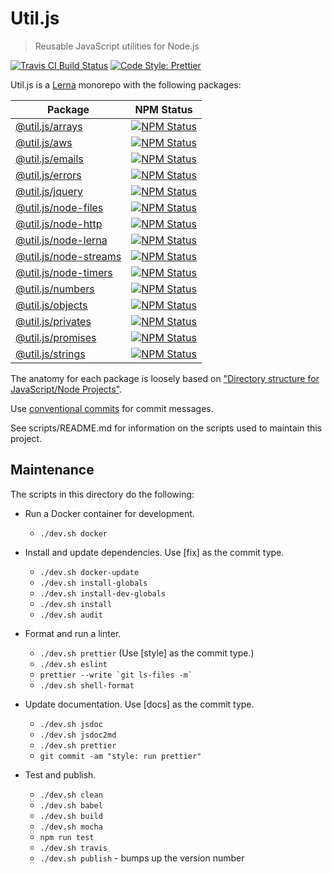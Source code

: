 # Util.js

> Reusable JavaScript utilities for Node.js

<p>
  <a href="https://travis-ci.org/creemama/utiljs"><img alt="Travis CI Build Status" src="https://img.shields.io/travis/creemama/utiljs/master.svg?style=flat-square&label=Travis+CI"></a>
  <a href="https://github.com/prettier/prettier"><img alt="Code Style: Prettier" src="https://img.shields.io/badge/code_style-prettier-ff69b4.svg?style=flat-square"></a>
</p>

Util.js is a [Lerna](https://lerna.js.org/) monorepo with the following packages:

| Package                                                                                              |                                                                            NPM Status                                                                            |
| ---------------------------------------------------------------------------------------------------- | :--------------------------------------------------------------------------------------------------------------------------------------------------------------: |
| [@util.js/arrays](https://github.com/creemama/utiljs/tree/master/packages/utiljs-arrays)             |       <a href="https://www.npmjs.com/package/@util.js/arrays"><img alt="NPM Status" src="https://img.shields.io/npm/v/@util.js/arrays.svg?style=flat"></a>       |
| [@util.js/aws](https://github.com/creemama/utiljs/tree/master/packages/utiljs-aws)                   |          <a href="https://www.npmjs.com/package/@util.js/aws"><img alt="NPM Status" src="https://img.shields.io/npm/v/@util.js/aws.svg?style=flat"></a>          |
| [@util.js/emails](https://github.com/creemama/utiljs/tree/master/packages/utiljs-emails)             |       <a href="https://www.npmjs.com/package/@util.js/emails"><img alt="NPM Status" src="https://img.shields.io/npm/v/@util.js/emails.svg?style=flat"></a>       |
| [@util.js/errors](https://github.com/creemama/utiljs/tree/master/packages/utiljs-errors)             |       <a href="https://www.npmjs.com/package/@util.js/errors"><img alt="NPM Status" src="https://img.shields.io/npm/v/@util.js/errors.svg?style=flat"></a>       |
| [@util.js/jquery](https://github.com/creemama/utiljs/tree/master/packages/utiljs-jquery)             |       <a href="https://www.npmjs.com/package/@util.js/jquery"><img alt="NPM Status" src="https://img.shields.io/npm/v/@util.js/jquery.svg?style=flat"></a>       |
| [@util.js/node-files](https://github.com/creemama/utiljs/tree/master/packages/utiljs-node-files)     |   <a href="https://www.npmjs.com/package/@util.js/node-files"><img alt="NPM Status" src="https://img.shields.io/npm/v/@util.js/node-files.svg?style=flat"></a>   |
| [@util.js/node-http](https://github.com/creemama/utiljs/tree/master/packages/utiljs-node-http)       |    <a href="https://www.npmjs.com/package/@util.js/node-http"><img alt="NPM Status" src="https://img.shields.io/npm/v/@util.js/node-http.svg?style=flat"></a>    |
| [@util.js/node-lerna](https://github.com/creemama/utiljs/tree/master/packages/utiljs-node-lerna)     |   <a href="https://www.npmjs.com/package/@util.js/node-lerna"><img alt="NPM Status" src="https://img.shields.io/npm/v/@util.js/node-lerna.svg?style=flat"></a>   |
| [@util.js/node-streams](https://github.com/creemama/utiljs/tree/master/packages/utiljs-node-streams) | <a href="https://www.npmjs.com/package/@util.js/node-streams"><img alt="NPM Status" src="https://img.shields.io/npm/v/@util.js/node-streams.svg?style=flat"></a> |
| [@util.js/node-timers](https://github.com/creemama/utiljs/tree/master/packages/utiljs-node-timers)   |  <a href="https://www.npmjs.com/package/@util.js/node-timers"><img alt="NPM Status" src="https://img.shields.io/npm/v/@util.js/node-timers.svg?style=flat"></a>  |
| [@util.js/numbers](https://github.com/creemama/utiljs/tree/master/packages/utiljs-numbers)           |      <a href="https://www.npmjs.com/package/@util.js/numbers"><img alt="NPM Status" src="https://img.shields.io/npm/v/@util.js/numbers.svg?style=flat"></a>      |
| [@util.js/objects](https://github.com/creemama/utiljs/tree/master/packages/utiljs-objects)           |      <a href="https://www.npmjs.com/package/@util.js/objects"><img alt="NPM Status" src="https://img.shields.io/npm/v/@util.js/objects.svg?style=flat"></a>      |
| [@util.js/privates](https://github.com/creemama/utiljs/tree/master/packages/utiljs-privates)         |     <a href="https://www.npmjs.com/package/@util.js/privates"><img alt="NPM Status" src="https://img.shields.io/npm/v/@util.js/privates.svg?style=flat"></a>     |
| [@util.js/promises](https://github.com/creemama/utiljs/tree/master/packages/utiljs-promises)         |     <a href="https://www.npmjs.com/package/@util.js/promises"><img alt="NPM Status" src="https://img.shields.io/npm/v/@util.js/promises.svg?style=flat"></a>     |
| [@util.js/strings](https://github.com/creemama/utiljs/tree/master/packages/utiljs-strings)           |      <a href="https://www.npmjs.com/package/@util.js/strings"><img alt="NPM Status" src="https://img.shields.io/npm/v/@util.js/strings.svg?style=flat"></a>      |

The anatomy for each package is loosely based on ["Directory structure for JavaScript/Node Projects"](https://gist.github.com/tracker1/59f2c13044315f88bee9).

Use [conventional commits](https://github.com/pvdlg/conventional-changelog-metahub) for commit messages.

See scripts/README.md for information on the scripts used to maintain this project.

## Maintenance

The scripts in this directory do the following:

- Run a Docker container for development.

  - `./dev.sh docker`

- Install and update dependencies. Use [fix] as the commit type.

  - `./dev.sh docker-update`
  - `./dev.sh install-globals`
  - `./dev.sh install-dev-globals`
  - `./dev.sh install`
  - `./dev.sh audit`

- Format and run a linter.

  - `./dev.sh prettier` (Use [style] as the commit type.)
  - `./dev.sh eslint`
  - `` prettier --write `git ls-files -m` ``
  - `./dev.sh shell-format`

- Update documentation. Use [docs] as the commit type.

  - `./dev.sh jsdoc`
  - `./dev.sh jsdoc2md`
  - `./dev.sh prettier`
  - `git commit -am "style: run prettier"`

- Test and publish.

  - `./dev.sh clean`
  - `./dev.sh babel`
  - `./dev.sh build`
  - `./dev.sh mocha`
  - `npm run test`
  - `./dev.sh travis`
  - `./dev.sh publish` - bumps up the version number
